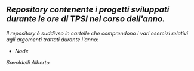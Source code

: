 ## _Repository contenente i progetti sviluppati durante le ore di TPSI nel corso dell'anno._

_Il repository è suddivso in cartelle che comprendono i vari esercizi relativi agli argomenti trattati durante l'anno:_

* _Node_


_Savoldelli Alberto_